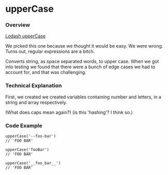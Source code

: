 # upperCase

### Overview

[Lodash upperCase](https://lodash.com/docs#upperCase)

We picked this one because we thought it would be easy. We were wrong. Turns out, regular expressions are a bitch.

Converts string, as space separated words, to upper case. When we got into testing we found that there were a bunch of edge cases we had to account for, and that was challenging.

### Technical Explanation

First, we created we created variables containing number and letters, in a string and array respectively. 

(What does caps mean again?)
(is this 'hashing'? I think so.)



### Code Example

```
upperCase('--foo-bar')
// 'FOO BAR'

upperCase('fooBar')
// 'FOO BAR'

upperCase('__foo_bar__')
// 'FOO BAR'
```

